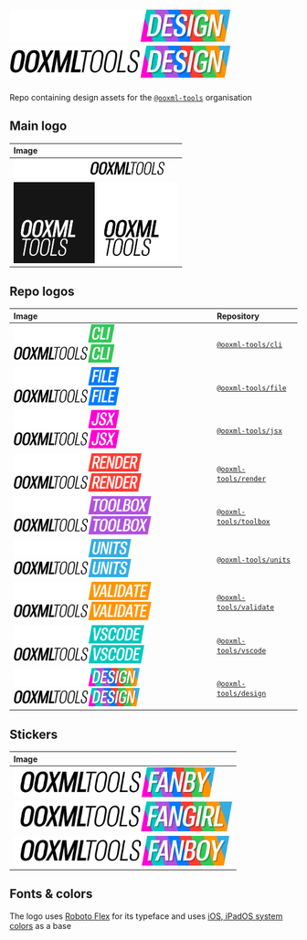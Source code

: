 # <img alt="@ooxml-tools/design" height="56" src="images/design-dark.png#gh-dark-mode-only" /><img alt="@ooxml-tools/design" height="56" src="images/design-light.png#gh-light-mode-only" />

Repo containing design assets for the [`@ooxml-tools`](https://github.com/ooxml-tools) organisation

## Main logo

| Image                                                                                                                                                                                       |
| :------------------------------------------------------------------------------------------------------------------------------------------------------------------------------------------ |
| <img alt="@ooxml-tools" height="32" src="images/ooxmltools-dark.png#gh-dark-mode-only" />  <img alt="@ooxml-tools" height="32" src="images/ooxmltools-light.png#gh-light-mode-only" />      |
| <img alt="@ooxml-tools" height="142" src="images/square-logo-dark.png#gh-dark-mode-only" />  <img alt="@ooxml-tools" height="142" src="images/square-logo-light.png#gh-light-mode-only" />  |

## Repo logos

| Image                                                                                                                                                                                                 | Repository                                                          |
| :---------------------------------------------------------------------------------------------------------------------------------------------------------------------------------------------------- | :------------------------------------------------------------------ |
| <img alt="@ooxml-tools/cli" height="32" src="images/cli-dark.png#gh-dark-mode-only" />            <img alt="@ooxml-tools/cli" height="32" src="images/cli-light.png#gh-light-mode-only" />            | [`@ooxml-tools/cli`](https://github.com/ooxml-tools/cli)            | 
| <img alt="@ooxml-tools/file" height="32" src="images/file-dark.png#gh-dark-mode-only" />          <img alt="@ooxml-tools/file" height="32" src="images/file-light.png#gh-light-mode-only" />          | [`@ooxml-tools/file`](https://github.com/ooxml-tools/file)          |  
| <img alt="@ooxml-tools/jsx" height="32" src="images/jsx-dark.png#gh-dark-mode-only" />            <img alt="@ooxml-tools/jsx" height="32" src="images/jsx-light.png#gh-light-mode-only" />            | [`@ooxml-tools/jsx`](https://github.com/ooxml-tools/jsx)            | 
| <img alt="@ooxml-tools/render" height="32" src="images/render-dark.png#gh-dark-mode-only" />      <img alt="@ooxml-tools/render" height="32" src="images/render-light.png#gh-light-mode-only" />      | [`@ooxml-tools/render`](https://github.com/ooxml-tools/render)      |
| <img alt="@ooxml-tools/toolbox" height="32" src="images/toolbox-dark.png#gh-dark-mode-only" />    <img alt="@ooxml-tools/toolbox" height="32" src="images/toolbox-light.png#gh-light-mode-only" />    | [`@ooxml-tools/toolbox`](https://github.com/ooxml-tools/toolbox)    |
| <img alt="@ooxml-tools/units" height="32" src="images/units-dark.png#gh-dark-mode-only" />        <img alt="@ooxml-tools/units" height="32" src="images/units-light.png#gh-light-mode-only" />        | [`@ooxml-tools/units`](https://github.com/ooxml-tools/units)        |
| <img alt="@ooxml-tools/validate" height="32" src="images/validate-dark.png#gh-dark-mode-only" />  <img alt="@ooxml-tools/validate" height="32" src="images/validate-light.png#gh-light-mode-only" />  | [`@ooxml-tools/validate`](https://github.com/ooxml-tools/validate)  |
| <img alt="@ooxml-tools/vscode" height="32" src="images/vscode-dark.png#gh-dark-mode-only" />      <img alt="@ooxml-tools/vscode" height="32" src="images/vscode-light.png#gh-light-mode-only" />      | [`@ooxml-tools/vscode`](https://github.com/ooxml-tools/vscode)      |
| <img alt="@ooxml-tools/vscode" height="32" src="images/design-dark.png#gh-dark-mode-only" />      <img alt="@ooxml-tools/vscode" height="32" src="images/design-light.png#gh-light-mode-only" />      | [`@ooxml-tools/design`](https://github.com/ooxml-tools/design)      |


## Stickers

| Image                                                                 |
| :-------------------------------------------------------------------- |
| <img alt="@ooxml-tools/cli" height="52" src="images/fanby.png" />     |
| <img alt="@ooxml-tools/file" height="52" src="images/fangirl.png" />  |
| <img alt="@ooxml-tools/jsx" height="52" src="images/fanboy.png" />    |


## Fonts & colors
The logo uses [Roboto Flex](https://fonts.google.com/specimen/Roboto+Flex) for its typeface and uses [iOS, iPadOS system colors](https://developer.apple.com/design/human-interface-guidelines/color#iOS-iPadOS-system-colors) as a base